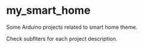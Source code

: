 # my_smart_home
Some Arduino projects related to smart home theme.

Check subflters for each project description.
